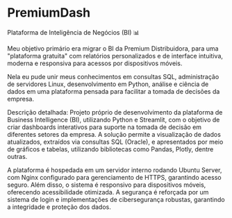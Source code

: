 # PremiumDash

Plataforma de Inteligência de Negócios (BI) 📊 

Meu objetivo primário era migrar o BI da Premium Distribuidora, para uma "plataforma gratuita" com relatórios personalizados e de interface intuitiva, moderna e responsiva para acessos por dispositivos móveis.

Nela eu pude unir meus conhecimentos em consultas SQL, administração de servidores Linux, desenvolvimento em Python, análise e ciência de dados em uma plataforma pensada para facilitar a tomada de decisões da empresa.

Descrição detalhada:
Projeto próprio de desenvolvimento da plataforma de Business Intelligence (BI), utilizando Python e Streamlit, com o objetivo de criar dashboards interativos para suporte na tomada de decisão em diferentes setores da empresa. A solução permite a visualização de dados atualizados, extraídos via consultas SQL (Oracle), e apresentados por meio de gráficos e tabelas, utilizando bibliotecas como Pandas, Plotly, dentre outras.

A plataforma é hospedada em um servidor interno rodando Ubuntu Server, com Nginx configurado para gerenciamento de HTTPS, garantindo acesso seguro. Além disso, o sistema é responsivo para dispositivos móveis, oferecendo acessibilidade otimizada. A segurança é reforçada por um sistema de login e implementações de cibersegurança robustas, garantindo a integridade e proteção dos dados.